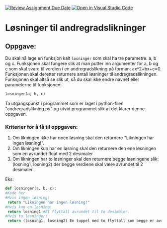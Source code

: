 [![Review Assignment Due Date](https://classroom.github.com/assets/deadline-readme-button-22041afd0340ce965d47ae6ef1cefeee28c7c493a6346c4f15d667ab976d596c.svg)](https://classroom.github.com/a/xFdhwFtR)
[![Open in Visual Studio Code](https://classroom.github.com/assets/open-in-vscode-2e0aaae1b6195c2367325f4f02e2d04e9abb55f0b24a779b69b11b9e10269abc.svg)](https://classroom.github.com/online_ide?assignment_repo_id=16297319&assignment_repo_type=AssignmentRepo)
# Løsninger til andregradslikninger
## Oppgave:
Du skal nå lage en funksjon kalt ```losninger``` som skal ha tre parametre: a, b og c.
Funksjonen skal fungere slik at man putter inn argumenter for a, b og c som skal svare til verdien i en andregradslikning på forman: ax^2+bx+c=0.
Funksjonen skal deretter returnere antall løsninger til andregradslikningen.
Funksjonen skal altså se slik ut, så du skal ikke endre navnet eller parameterne til funksjonen:
```Python
losninger(a, b, c)
```

Ta utgangspunkt i programmet som er laget i python-filen "andregradslikning.py" og utvid programmet slik at det klarer denne oppgaven.

### Kriterier for å få til oppgaven:
1. Om likningen ikke har noen løsning skal den returnere "Likningen har ingen løsning!".
2. Om likningen kun har en løsning skal den returnere den ene løsningen som en avrundet float med 2 desimaler
3. Om likningen har to løsninger skal den returnere begge løsningene slik: (losning1, losning2) der begge verdiene skal være avrundet til 2 desimaler.

Eks:
   ```Python
def losninger(a, b, c):
  #Kode her
  #Hvis ingen løsning:
    return "Likningen har ingen løsning!"
  #Hvis kun en løsning:
    return losning1 #Et flyttall avrundet til to desimaler.
  #Hvis to løsninger:
    return (losning1, losning2) En tuppel med to flyttall som begge er avrundet til to desimaler.
   ```
